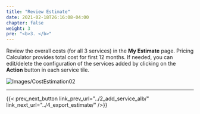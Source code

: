 ```yaml
---
title: "Review Estimate"
date: 2021-02-18T26:16:08-04:00
chapter: false
weight: 3
pre: "<b>3. </b>"
---
```



Review the overall costs (for all 3 services) in the **My Estimate** page. Pricing Calculator provides total cost for first 12 months. 
If needed, you can edit/delete the configuration of the services added by clicking on the **Action** button in each service tile. 

![Images/CostEstimation02](/Cost/100_Cost_Estimation/Images/CostEstimation32.png)

---




{{< prev_next_button link_prev_url="../2_add_service_alb/" link_next_url="../4_export_estimate/" />}}


